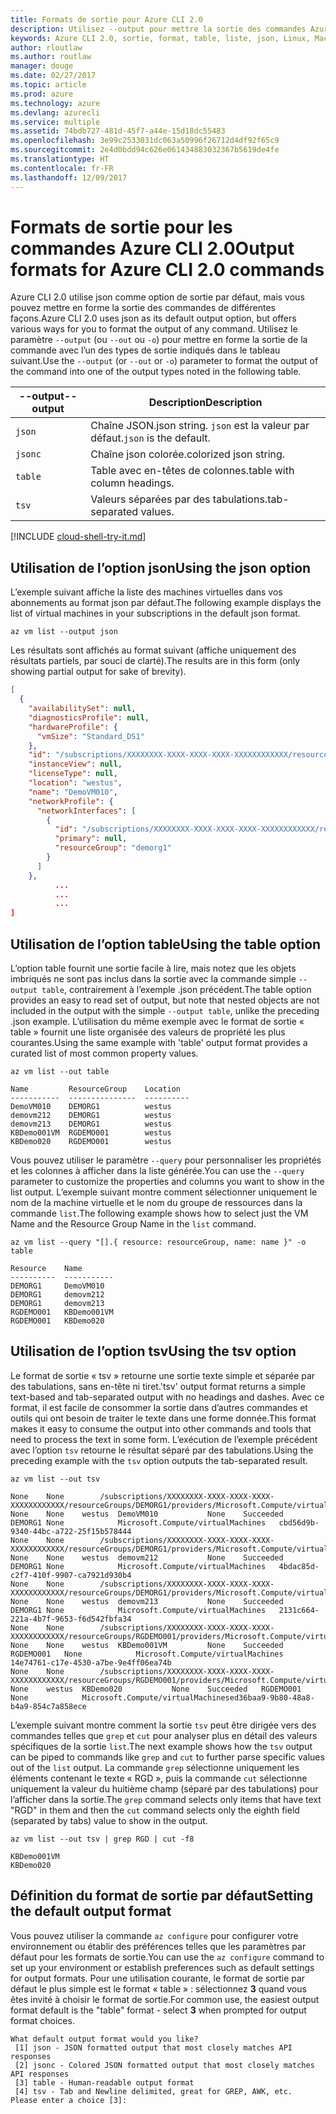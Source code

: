 ```yaml
---
title: Formats de sortie pour Azure CLI 2.0
description: Utilisez --output pour mettre la sortie des commandes Azure CLI 2.0 au format liste, table ou json.
keywords: Azure CLI 2.0, sortie, format, table, liste, json, Linux, Mac, Windows, OS X
author: rloutlaw
ms.author: routlaw
manager: douge
ms.date: 02/27/2017
ms.topic: article
ms.prod: azure
ms.technology: azure
ms.devlang: azurecli
ms.service: multiple
ms.assetid: 74bdb727-481d-45f7-a44e-15d18dc55483
ms.openlocfilehash: 3e99c2533031dc063a50996f26712d4df92f65c9
ms.sourcegitcommit: 2e4d0bdd94c626e061434883032367b5619de4fe
ms.translationtype: HT
ms.contentlocale: fr-FR
ms.lasthandoff: 12/09/2017
---
```

# <a name="output-formats-for-azure-cli-20-commands"></a><span data-ttu-id="85b5f-104">Formats de sortie pour les commandes Azure CLI 2.0</span><span class="sxs-lookup"><span data-stu-id="85b5f-104">Output formats for Azure CLI 2.0 commands</span></span>

<span data-ttu-id="85b5f-105">Azure CLI 2.0 utilise json comme option de sortie par défaut, mais vous pouvez mettre en forme la sortie des commandes de différentes façons.</span><span class="sxs-lookup"><span data-stu-id="85b5f-105">Azure CLI 2.0 uses json as its default output option, but offers various ways for you to format the output of any command.</span></span>  <span data-ttu-id="85b5f-106">Utilisez le paramètre `--output` (ou `--out` ou `-o`) pour mettre en forme la sortie de la commande avec l’un des types de sortie indiqués dans le tableau suivant.</span><span class="sxs-lookup"><span data-stu-id="85b5f-106">Use the `--output` (or `--out` or `-o`) parameter to format the output of the command into one of the output types noted in the following table.</span></span>

<span data-ttu-id="85b5f-107">--output</span><span class="sxs-lookup"><span data-stu-id="85b5f-107">--output</span></span> | <span data-ttu-id="85b5f-108">Description</span><span class="sxs-lookup"><span data-stu-id="85b5f-108">Description</span></span>
---------|-------------------------------
`json`   | <span data-ttu-id="85b5f-109">Chaîne JSON.</span><span class="sxs-lookup"><span data-stu-id="85b5f-109">json string.</span></span> <span data-ttu-id="85b5f-110">`json` est la valeur par défaut.</span><span class="sxs-lookup"><span data-stu-id="85b5f-110">`json` is the default.</span></span>
`jsonc`  | <span data-ttu-id="85b5f-111">Chaîne json colorée.</span><span class="sxs-lookup"><span data-stu-id="85b5f-111">colorized json string.</span></span>
`table`  | <span data-ttu-id="85b5f-112">Table avec en-têtes de colonnes.</span><span class="sxs-lookup"><span data-stu-id="85b5f-112">table with column headings.</span></span>
`tsv`    | <span data-ttu-id="85b5f-113">Valeurs séparées par des tabulations.</span><span class="sxs-lookup"><span data-stu-id="85b5f-113">tab-separated values.</span></span>

[!INCLUDE [cloud-shell-try-it.md](includes/cloud-shell-try-it.md)]

## <a name="using-the-json-option"></a><span data-ttu-id="85b5f-114">Utilisation de l’option json</span><span class="sxs-lookup"><span data-stu-id="85b5f-114">Using the json option</span></span>

<span data-ttu-id="85b5f-115">L’exemple suivant affiche la liste des machines virtuelles dans vos abonnements au format json par défaut.</span><span class="sxs-lookup"><span data-stu-id="85b5f-115">The following example displays the list of virtual machines in your subscriptions in the default json format.</span></span>

```azurecli-interactive
az vm list --output json
```

<span data-ttu-id="85b5f-116">Les résultats sont affichés au format suivant (affiche uniquement des résultats partiels, par souci de clarté).</span><span class="sxs-lookup"><span data-stu-id="85b5f-116">The results are in this form (only showing partial output for sake of brevity).</span></span>

```json
[
  {
    "availabilitySet": null,
    "diagnosticsProfile": null,
    "hardwareProfile": {
      "vmSize": "Standard_DS1"
    },
    "id": "/subscriptions/XXXXXXXX-XXXX-XXXX-XXXX-XXXXXXXXXXXX/resourceGroups/DEMORG1/providers/Microsoft.Compute/virtualMachines/DemoVM010",
    "instanceView": null,
    "licenseType": null,
    "location": "westus",
    "name": "DemoVM010",
    "networkProfile": {
      "networkInterfaces": [
        {
          "id": "/subscriptions/XXXXXXXX-XXXX-XXXX-XXXX-XXXXXXXXXXXX/resourceGroups/demorg1/providers/Microsoft.Network/networkInterfaces/DemoVM010VMNic",
          "primary": null,
          "resourceGroup": "demorg1"
        }
      ]
    },
          ...
          ...
          ...
]
```

## <a name="using-the-table-option"></a><span data-ttu-id="85b5f-117">Utilisation de l’option table</span><span class="sxs-lookup"><span data-stu-id="85b5f-117">Using the table option</span></span>

<span data-ttu-id="85b5f-118">L’option table fournit une sortie facile à lire, mais notez que les objets imbriqués ne sont pas inclus dans la sortie avec la commande simple `--output table`, contrairement à l’exemple .json précédent.</span><span class="sxs-lookup"><span data-stu-id="85b5f-118">The table option provides an easy to read set of output, but note that nested objects are not included in the output with the simple `--output table`, unlike the preceding .json example.</span></span>  <span data-ttu-id="85b5f-119">L’utilisation du même exemple avec le format de sortie « table » fournit une liste organisée des valeurs de propriété les plus courantes.</span><span class="sxs-lookup"><span data-stu-id="85b5f-119">Using the same example with 'table' output format provides a curated list of most common property values.</span></span>

```azurecli-interactive
az vm list --out table
```

```
Name         ResourceGroup    Location
-----------  ---------------  ----------
DemoVM010    DEMORG1          westus
demovm212    DEMORG1          westus
demovm213    DEMORG1          westus
KBDemo001VM  RGDEMO001        westus
KBDemo020    RGDEMO001        westus
```

<span data-ttu-id="85b5f-120">Vous pouvez utiliser le paramètre `--query` pour personnaliser les propriétés et les colonnes à afficher dans la liste générée.</span><span class="sxs-lookup"><span data-stu-id="85b5f-120">You can use the `--query` parameter to customize the properties and columns you want to show in the list output.</span></span> <span data-ttu-id="85b5f-121">L’exemple suivant montre comment sélectionner uniquement le nom de la machine virtuelle et le nom du groupe de ressources dans la commande `list`.</span><span class="sxs-lookup"><span data-stu-id="85b5f-121">The following example shows how to select just the VM Name and the Resource Group Name in the `list` command.</span></span>

```azurecli-interactive
az vm list --query "[].{ resource: resourceGroup, name: name }" -o table
```

```
Resource    Name
----------  -----------
DEMORG1     DemoVM010
DEMORG1     demovm212
DEMORG1     demovm213
RGDEMO001   KBDemo001VM
RGDEMO001   KBDemo020
```

## <a name="using-the-tsv-option"></a><span data-ttu-id="85b5f-122">Utilisation de l’option tsv</span><span class="sxs-lookup"><span data-stu-id="85b5f-122">Using the tsv option</span></span>

<span data-ttu-id="85b5f-123">Le format de sortie « tsv » retourne une sortie texte simple et séparée par des tabulations, sans en-tête ni tiret.</span><span class="sxs-lookup"><span data-stu-id="85b5f-123">'tsv' output format returns a simple text-based and tab-separated output with no headings and dashes.</span></span> <span data-ttu-id="85b5f-124">Avec ce format, il est facile de consommer la sortie dans d’autres commandes et outils qui ont besoin de traiter le texte dans une forme donnée.</span><span class="sxs-lookup"><span data-stu-id="85b5f-124">This format makes it easy to consume the output into other commands and tools that need to process the text in some form.</span></span> <span data-ttu-id="85b5f-125">L’exécution de l’exemple précédent avec l’option `tsv` retourne le résultat séparé par des tabulations.</span><span class="sxs-lookup"><span data-stu-id="85b5f-125">Using the preceding example with the `tsv` option outputs the tab-separated result.</span></span>

```azurecli-interactive
az vm list --out tsv
```

```
None    None        /subscriptions/XXXXXXXX-XXXX-XXXX-XXXX-XXXXXXXXXXXX/resourceGroups/DEMORG1/providers/Microsoft.Compute/virtualMachines/DemoVM010    None    None    westus  DemoVM010           None    Succeeded   DEMORG1 None            Microsoft.Compute/virtualMachines   cbd56d9b-9340-44bc-a722-25f15b578444
None    None        /subscriptions/XXXXXXXX-XXXX-XXXX-XXXX-XXXXXXXXXXXX/resourceGroups/DEMORG1/providers/Microsoft.Compute/virtualMachines/demovm212    None    None    westus  demovm212           None    Succeeded   DEMORG1 None            Microsoft.Compute/virtualMachines   4bdac85d-c2f7-410f-9907-ca7921d930b4
None    None        /subscriptions/XXXXXXXX-XXXX-XXXX-XXXX-XXXXXXXXXXXX/resourceGroups/DEMORG1/providers/Microsoft.Compute/virtualMachines/demovm213    None    None    westus  demovm213           None    Succeeded   DEMORG1 None            Microsoft.Compute/virtualMachines   2131c664-221a-4b7f-9653-f6d542fbfa34
None    None        /subscriptions/XXXXXXXX-XXXX-XXXX-XXXX-XXXXXXXXXXXX/resourceGroups/RGDEMO001/providers/Microsoft.Compute/virtualMachines/KBDemo001VM    None    None    westus  KBDemo001VM         None    Succeeded   RGDEMO001   None            Microsoft.Compute/virtualMachines   14e74761-c17e-4530-a7be-9e4ff06ea74b
None    None        /subscriptions/XXXXXXXX-XXXX-XXXX-XXXX-XXXXXXXXXXXX/resourceGroups/RGDEMO001/providers/Microsoft.Compute/virtualMachines/KBDemo02None   None    westus  KBDemo020           None    Succeeded   RGDEMO001   None            Microsoft.Compute/virtualMachinesed36baa9-9b80-48a8-b4a9-854c7a858ece
```

<span data-ttu-id="85b5f-126">L’exemple suivant montre comment la sortie `tsv` peut être dirigée vers des commandes telles que `grep` et `cut` pour analyser plus en détail des valeurs spécifiques de la sortie `list`.</span><span class="sxs-lookup"><span data-stu-id="85b5f-126">The next example shows how the `tsv` output can be piped to commands like `grep` and `cut` to further parse specific values out of the `list` output.</span></span> <span data-ttu-id="85b5f-127">La commande `grep` sélectionne uniquement les éléments contenant le texte « RGD », puis la commande `cut` sélectionne uniquement la valeur du huitième champ (séparé par des tabulations) pour l’afficher dans la sortie.</span><span class="sxs-lookup"><span data-stu-id="85b5f-127">The `grep` command selects only items that have text "RGD" in them and then the `cut` command selects only the eighth field (separated by tabs) value to show in the output.</span></span>

```azurecli
az vm list --out tsv | grep RGD | cut -f8
```

```
KBDemo001VM
KBDemo020
```

## <a name="setting-the-default-output-format"></a><span data-ttu-id="85b5f-128">Définition du format de sortie par défaut</span><span class="sxs-lookup"><span data-stu-id="85b5f-128">Setting the default output format</span></span>

<span data-ttu-id="85b5f-129">Vous pouvez utiliser la commande `az configure` pour configurer votre environnement ou établir des préférences telles que les paramètres par défaut pour les formats de sortie.</span><span class="sxs-lookup"><span data-stu-id="85b5f-129">You can use the `az configure` command to set up your environment or establish preferences such as default settings for output formats.</span></span> <span data-ttu-id="85b5f-130">Pour une utilisation courante, le format de sortie par défaut le plus simple est le format « table » : sélectionnez **3** quand vous êtes invité à choisir le format de sortie.</span><span class="sxs-lookup"><span data-stu-id="85b5f-130">For common use, the easiest output format default is the "table" format - select **3** when prompted for output format choices.</span></span>

```
What default output format would you like?
 [1] json - JSON formatted output that most closely matches API responses
 [2] jsonc - Colored JSON formatted output that most closely matches API responses
 [3] table - Human-readable output format
 [4] tsv - Tab and Newline delimited, great for GREP, AWK, etc.
Please enter a choice [3]:
```